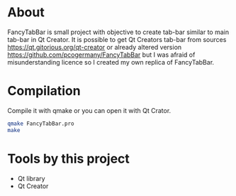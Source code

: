 # About 

FancyTabBar is small project with objective to create tab-bar similar to 
main tab-bar in Qt Creator. It is possible to get Qt Creators tab-bar from
sources https://qt.gitorious.org/qt-creator or already altered version
https://github.com/pcogermany/FancyTabBar but I was afraid of misunderstanding
licence so I created my own replica of FancyTabBar.

# Compilation

Compile it with qmake or you can open it with Qt Crator.

```bash
qmake FancyTabBar.pro
make
```

# Tools by this project

- Qt library
- Qt Creator

